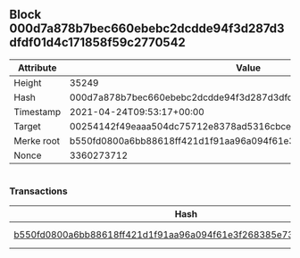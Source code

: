 ## Block 000d7a878b7bec660ebebc2dcdde94f3d287d3dfdf01d4c171858f59c2770542

Attribute | Value
--- | ---
Height | 35249
Hash | 000d7a878b7bec660ebebc2dcdde94f3d287d3dfdf01d4c171858f59c2770542
Timestamp | 2021-04-24T09:53:17+00:00
Target | 00254142f49eaaa504dc75712e8378ad5316cbcead634704b3734b6271167cc4
Merke root | b550fd0800a6bb88618ff421d1f91aa96a094f61e3f268385e73d244ed23bfbd
Nonce | 3360273712

```

```

### Transactions

Hash | Amount
--- | ---
[b550fd0800a6bb88618ff421d1f91aa96a094f61e3f268385e73d244ed23bfbd](b550fd0800a6bb88618ff421d1f91aa96a094f61e3f268385e73d244ed23bfbd.md) | 10.00000000 SKEPTI 

